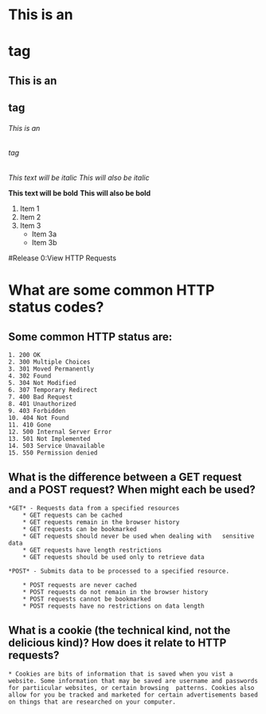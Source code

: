 # This is an <h1> tag
## This is an <h2> tag
###### This is an <h6> tag

*This text will be italic*
_This will also be italic_

**This text will be bold**
__This will also be bold__


1. Item 1
2. Item 2
3. Item 3
   * Item 3a
   * Item 3b


#Release 0:View HTTP Requests

# What are some common HTTP status codes?
## Some common HTTP status are:
	1. 200 OK
	2. 300 Multiple Choices
	3. 301 Moved Permanently
	4. 302 Found
	5. 304 Not Modified
	6. 307 Temporary Redirect
	7. 400 Bad Request
	8. 401 Unauthorized
	9. 403 Forbidden
	10. 404 Not Found
	11. 410 Gone
	12. 500 Internal Server Error
	13. 501 Not Implemented
	14. 503 Service Unavailable	
	15. 550 Permission denied

## What is the difference between a GET request and a POST request? When might each be used?

	*GET* - Requests data from a specified resources
		* GET requests can be cached
		* GET requests remain in the browser history
		* GET requests can be bookmarked
		* GET requests should never be used when dealing with 	sensitive data
		* GET requests have length restrictions
		* GET requests should be used only to retrieve data

	*POST* - Submits data to be processed to a specified resource.

		* POST requests are never cached
		* POST requests do not remain in the browser history
		* POST requests cannot be bookmarked
		* POST requests have no restrictions on data length


## What is a cookie (the technical kind, not the delicious kind)? How does it relate to HTTP requests?

	* Cookies are bits of information that is saved when you vist a website. Some information that may be saved are username and passwords for partiicular websites, or certain browsing  patterns. Cookies also allow for you be tracked and marketed for certain advertisements based on things that are researched on your computer.





